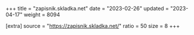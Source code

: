 +++
title = "zapisnik.skladka.net"
date = "2023-02-26"
updated = "2023-04-17"
weight = 8094

[extra]
source = "https://zapisnik.skladka.net/"
ratio = 50
size = 8
+++
